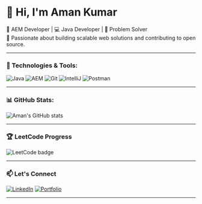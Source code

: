 # 👋 Hi, I'm Aman Kumar

🚀 AEM Developer | 💻 Java Developer | 🧠 Problem Solver  
🎯 Passionate about building scalable web solutions and contributing to open source.

---

### 🔧 Technologies & Tools:
![Java](https://img.shields.io/badge/Java-ED8B00?style=flat&logo=java&logoColor=white)
![AEM](https://img.shields.io/badge/AEM-563D7C?style=flat&logo=adobe&logoColor=white)
![Git](https://img.shields.io/badge/Git-F05032?style=flat&logo=git&logoColor=white)
![IntelliJ](https://img.shields.io/badge/IntelliJ_IDEA-000000.svg?&style=flat&logo=intellij-idea&logoColor=white)
![Postman](https://img.shields.io/badge/Postman-FF6C37?style=flat&logo=postman&logoColor=white)

---

### 📊 GitHub Stats:
![Aman's GitHub stats](https://github-readme-stats.vercel.app/api?username=asapaman&show_icons=true&theme=radical)

---

### 🏆 LeetCode Progress
![LeetCode badge](https://leetcard.jacoblin.cool/asapaman?theme=dark&font=Karma)

---

### 📫 Let's Connect
[![LinkedIn](https://img.shields.io/badge/LinkedIn-blue?style=flat&logo=linkedin)](https://www.linkedin.com/in/asapaman)
[![Portfolio](https://img.shields.io/badge/Portfolio-000?style=flat&logo=firefox&logoColor=white)](https://your-portfolio.com)

---
